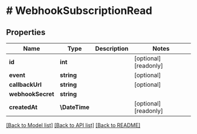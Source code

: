 # # WebhookSubscriptionRead

## Properties

Name | Type | Description | Notes
------------ | ------------- | ------------- | -------------
**id** | **int** |  | [optional] [readonly]
**event** | **string** |  | [optional]
**callbackUrl** | **string** |  | [optional]
**webhookSecret** | **string** |  |
**createdAt** | **\DateTime** |  | [optional] [readonly]

[[Back to Model list]](../../README.md#models) [[Back to API list]](../../README.md#endpoints) [[Back to README]](../../README.md)

